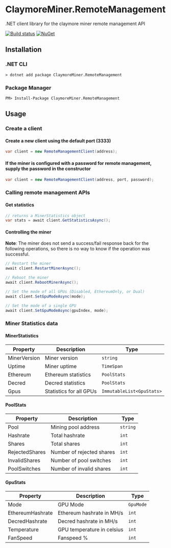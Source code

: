 # ClaymoreMiner.RemoteManagement

.NET client library for the claymore miner remote management API

[![Build status](https://ci.appveyor.com/api/projects/status/p8kto5lramigius7/branch/master?svg=true)](https://ci.appveyor.com/project/lennykean/claymoreminer-remotemanagement)
[![NuGet](https://img.shields.io/nuget/v/ClaymoreMiner.RemoteManagement.svg)](https://www.nuget.org/packages/ClaymoreMiner.RemoteManagement)

## Installation

### .NET CLI
```shell
> dotnet add package ClaymoreMiner.RemoteManagement
```
### Package Manager
```shell
PM> Install-Package ClaymoreMiner.RemoteManagement
```

## Usage

### Create a client

#### Create a new client using the default port (3333)

```csharp
var client = new RemoteManagementClient(address);
```

#### If the miner is configured with a password for remote management, supply the password in the constructor

```csharp
var client = new RemoteManagementClient(address, port, password);
```

### Calling remote management APIs

#### Get statistics

```csharp
// returns a MinerStatistics object
var stats = await client.GetStatisticsAsync();
```

#### Controlling the miner

**Note**: The miner does not send a success/fail response back for the following operations, so there is no way to know if the operation was successful.

```csharp
// Restart the miner
await client.RestartMinerAsync();

// Reboot the miner
await client.RebootMinerAsync();

// Set the mode of all GPUs (Disabled, EthereumOnly, or Dual)
await client.SetGpuModeAsync(mode);

// Set the mode of a single GPU
await client.SetGpuModeAsync(gpuIndex, mode);
```

### Miner Statistics data

#### MinerStatistics

Property|Description|Type
---|---|---
MinerVersion|Miner version|```string```
Uptime|Miner uptime|```TimeSpan```
Ethereum|Ethereum statistics|```PoolStats```
Decred|Decred statistics|```PoolStats```
Gpus|Statistics for all GPUs|```ImmutableList<GpuStats>```

#### PoolStats

Property|Description|Type
---|---|---
Pool|Mining pool address|```string```
Hashrate|Total hashrate|```int```
Shares|Total shares|```int```
RejectedShares|Number of rejected shares|```int```
InvalidShares|Number of pool switches|```int```
PoolSwitches|Number of invalid shares|```int```

#### GpuStats

Property|Description|Type
---|---|---
Mode|GPU Mode|```GpuMode```
EthereumHashrate|Ethereum hashrate in MH/s|```int```
DecredHashrate|Decred hashrate in MH/s|```int```
Temperature|GPU temperature in celsius|```int```
FanSpeed|Fanspeed %|```int```
